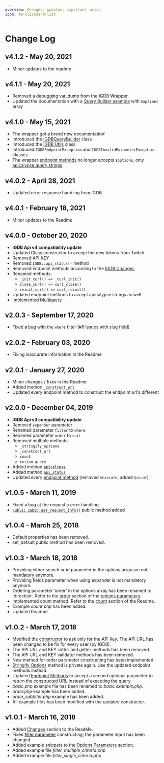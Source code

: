 ```yaml
---
overview: Changes, updates, important notes.
icon: fa-clipboard-list
---
```


# Change Log

## v4.1.2 - May 20, 2021
 - Minor updates to the readme

## v4.1.1 - May 20, 2021
 - Removed a debugging var_dump from the IGDB Wrapper
 - Updated the documentation with a [Query Builder example](#query-builder-with-options) with `$options` array

## v4.1.0 - May 15, 2021
 - The wrapper got a brand new documentation!
 - Introduced the [IGDBQueryBuilder](#igdb-query-builder) class
 - Introduced the [IGDB Utils](#igdb-utils) class
 - Introduced `IGDBEndpointException` and `IGDBInvalidParameterException` classes
 - The wrapper [endpoint methods](#endpoints) no longer accepts `$options`, only [apicalypse query strings](https://api-docs.igdb.com/#apicalypse-1)

## v4.0.2 - April 28, 2021
 - Updated error response handling from IGDB

## v4.0.1 - February 18, 2021
 - Minor updates to the Readme

## v4.0.0 - October 20, 2020
 - **IGDB Api v4 compatibility update**
 - Updated Class constructor to accept the new tokens from Twitch
 - Removed API KEY
 - Removed `IGDB::api_status()` method
 - Removed Endpoint methods according to the [IGDB Changes](https://api-docs.igdb.com/#breaking-changes)
 - Renamed methods:
   - `_init_curl() => _curl_init()`
   - `close_curl() => curl_close()`
   - `reinit_curl() => curl_reinit()`
 - Updated endpoint methods to accept apicalypse strings as well
 - Implemented [Multiquery](#multiquery)

## v2.0.3 - September 17, 2020
 - Fixed a bug with the `where` filter ([#6 Issues with slug field](https://github.com/enisz/igdb/issues/6))

## v2.0.2 - February 03, 2020
 - Fixing inaccurate information in the Readme

## v2.0.1 - January 27, 2020
 - Minor changes / fixes in the Readme
 - Added method [`_construct_url`](#constructing-urls)
 - Updated every endpoint method to construct the endpoint url's different

## v2.0.0 - December 04, 2019
 - **IGDB Api v3 compatibility update**
 - Removed `expander` parameter
 - Renamed parameter `filter` to `where`
 - Renamed parameter `order` to `sort`
 - Removed multiple methods:
    - `_stringify_options`
    - `_construct_url`
    - `count`
    - `custom_query`
 - Added method [`apicalypse`](#convert-options-to-apicalypse-query-string)
 - Added method [`api_status`](#get-the-status-of-your-api-key)
 - Updated every [endpoint method](#endpoints) (removed `$execute`, added `$count`)

## v1.0.5 - March 11, 2019
 - Fixed a bug at the request's error handling
 - [``public IGDB::get_request_info()``](#get-request-information) public method added

## v1.0.4 - March 25, 2018
 - Default properties has been removed.
 - set\_default public method has been removed.

## v1.0.3 - March 18, 2018
 - Providing either search or id parameter in the options array are not mandatory anymore.
 - Providing fields parameter when using expander is not mandatory anymore.
 - Ordering parameter 'order' in the options array has been renamed to 'direction'. Refer to the [order](#order) section of the [options parameters](#options-parameters).
 - Implemented count method. Refer to the [count](#count) section of the Readme.
 - Example _count.php_ has been added.
 - Updated Readme

## v1.0.2 - March 17, 2018
 - Modified the [constructor](#initializing-class) to ask only for the API Key. The API URL has been changed to be fix for every user (by IGDB).
 - The API URL and KEY setter and getter methods has been removed.
 - The API URL and KEY validator methods has been removed.
 - New method for order parameter constructing has been implemented.
 - [Stringify Options](#stringify-options) method is private again. Use the updated endpoint methods instead.
 - Updated [Endpoint Methods](#endpoints) to accept a second optional parameter to return the constructed URL instead of executing the query.
 - _basic.php_ example file has been renamed to _basic.example.php_.
 - _order.php_ example has been added.
 - _order_subfilter.php_ example has been added.
 - All example files has been modified with the updated constructor.

## v1.0.1 - March 16, 2018
 - Added [Changes](#changes) section to the ReadMe.
 - Fixed [filter parameter](#filters) constructing; the parameter input has been changed.
 - Added example snippets to the [Options Parameters](#options-parameters) section.
 - Added example file _filter_multiple_criteria.php_
 - Added example file _filter_single_criteria.php_